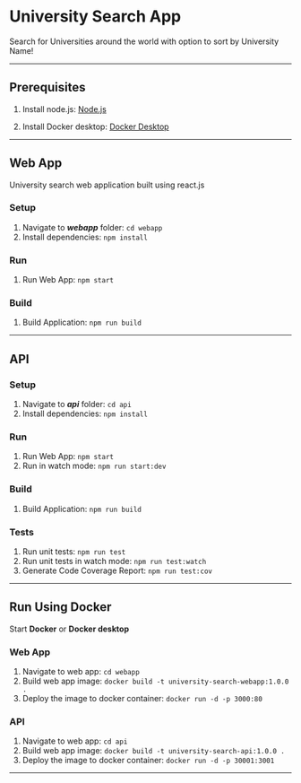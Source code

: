 # University Search App

Search for Universities around the world with option to sort by University Name!

---

## Prerequisites

1. Install node.js: [Node.js](https://nodejs.org/en/)

2. Install Docker desktop: [Docker Desktop](https://www.docker.com/products/docker-desktop/)

---

## Web App

University search web application built using react.js

### Setup

1. Navigate to **_webapp_** folder: `cd webapp`
1. Install dependencies: `npm install`

### Run

1. Run Web App: `npm start`

### Build

1. Build Application: `npm run build`

---

## API

### Setup

1. Navigate to **_api_** folder: `cd api`
1. Install dependencies: `npm install`

### Run

1. Run Web App: `npm start`
2. Run in watch mode: `npm run start:dev`

### Build

1. Build Application: `npm run build`

### Tests

1. Run unit tests: `npm run test`
2. Run unit tests in watch mode: `npm run test:watch`
3. Generate Code Coverage Report: `npm run test:cov`

---

## Run Using Docker

Start **Docker** or **Docker desktop**

### Web App

1. Navigate to web app: `cd webapp`
1. Build web app image: `docker build -t university-search-webapp:1.0.0 .`
1. Deploy the image to docker container: `docker run -d -p 3000:80`

### API

1. Navigate to web app: `cd api`
1. Build web app image: `docker build -t university-search-api:1.0.0 .`
1. Deploy the image to docker container: `docker run -d -p 30001:3001`

---
